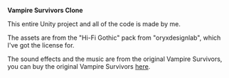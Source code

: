 **Vampire Survivors Clone**

This entire Unity project and all of the code is made by me.

The assets are from the "Hi-Fi Gothic" pack from "oryxdesignlab", which I've got the license for.

The sound effects and the music are from the original Vampire Survivors, you can buy the original Vampire Survivors [here](https://store.steampowered.com/app/1794680/Vampire_Survivors/).
